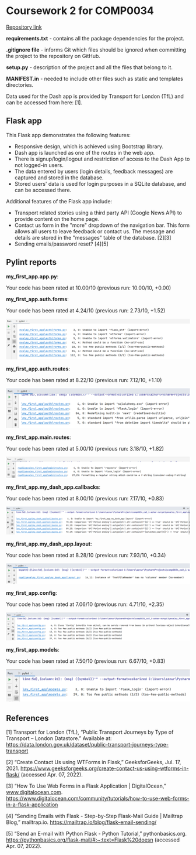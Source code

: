 # Coursework 2 for COMP0034

[Repository link](https://github.com/ucl-comp0035/comp0034_cw2_i-azhar-nurgaliyeva)

**requirements.txt** - contains all the package dependencies for the project.

**.gitignore file** - informs Git which files should be ignored when committing the project to the repository on GitHub.

**setup.py** - description of the project and all the files that belong to it.

**MANIFEST.in** - needed to include other files such as static and templates directories.

Data used for the Dash app is provided by Transport for London (TfL) and can be accessed from here: [1].

## Flask app

This Flask app demonstrates the following features:

- Responsive design, which is achieved using Bootstrap library.
- Dash app is launched as one of the routes in the web app.
- There is signup/login/logout and restriction of access to the Dash App to not logged-in users.
- The data entered by users (login details, feedback messages) are captured and stored in the database.
- Stored users' data is used for login purposes in a SQLite database, and can be accessed there.

Additional features of the Flask app include:

- Transport related stories using a third party API (Google News API) to provide content on the home page.
- Contact us form in the "more" dropdown of the navigation bar. This form allows all users to leave feedback or contact
  us. The message and details are stored in the "messages" table of the database. [2][3]
- Sending emails/password reset? [4][5]

## Pylint reports

**my_first_app.app.py**:

Your code has been rated at 10.00/10 (previous run: 10.00/10, +0.00)

**my_first_app.auth.forms**:

Your code has been rated at 4.24/10 (previous run: 2.73/10, +1.52)

![auth_forms](my_first_app/pylint_reports/auth_forms.png)

**my_first_app.auth.routes**:

Your code has been rated at 8.22/10 (previous run: 7.12/10, +1.10)

![auth_routes](my_first_app/pylint_reports/auth_routes.png)

**my_first_app.main.routes**:

Your code has been rated at 5.00/10 (previous run: 3.18/10, +1.82)

![main_routes](my_first_app/pylint_reports/main_routes.png)

**my_first_app.my_dash_app.callbacks**:

Your code has been rated at 8.00/10 (previous run: 7.17/10, +0.83)

![callbacks](my_first_app/pylint_reports/callbacks.png)

**my_first_app.my_dash_app.layout**:

Your code has been rated at 8.28/10 (previous run: 7.93/10, +0.34)

![layout](my_first_app/pylint_reports/layout.png)

**my_first_app.config**:

Your code has been rated at 7.06/10 (previous run: 4.71/10, +2.35)

![config](my_first_app/pylint_reports/config.png)

**my_first_app.models**:

Your code has been rated at 7.50/10 (previous run: 6.67/10, +0.83)

![models](my_first_app/pylint_reports/models.png)

## References

[1] Transport for London (TfL), “Public Transport Journeys by Type of Transport – London Datastore.” Available
at: https://data.london.gov.uk/dataset/public-transport-journeys-type-transport

[2] “Create Contact Us using WTForms in Flask,” GeeksforGeeks, Jul. 17, 2021.
https://www.geeksforgeeks.org/create-contact-us-using-wtforms-in-flask/ (accessed Apr. 07, 2022).

[3] “How To Use Web Forms in a Flask Application | DigitalOcean,” www.digitalocean.com.
https://www.digitalocean.com/community/tutorials/how-to-use-web-forms-in-a-flask-application

[4] “Sending Emails with Flask - Step-by-Step Flask-Mail Guide | Mailtrap Blog,” mailtrap.io.
https://mailtrap.io/blog/flask-email-sending/

[5] “Send an E-mail with Python Flask - Python Tutorial,” pythonbasics.org.
https://pythonbasics.org/flask-mail/#:~:text=Flask%20doesn (accessed Apr. 07, 2022).